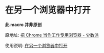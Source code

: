 # 在另一个浏览器中打开

**此 macro 并非原创**

原地址: [把 Chrome 当作工作专用浏览器 - 少数派](https://sspai.com/post/51989)

使用说明: [在另一个浏览器中打开](https://www.notion.so/quicy/12b1d490b0704d61bf6a8080c7db1e4a)